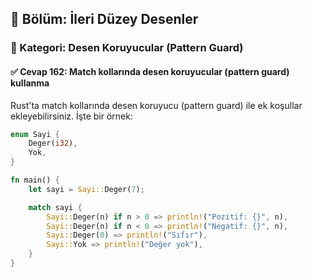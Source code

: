 ## 📘 Bölüm: İleri Düzey Desenler  
### 🔹 Kategori: Desen Koruyucular (Pattern Guard)  
#### ✅ Cevap 162: Match kollarında desen koruyucular (pattern guard) kullanma

Rust'ta match kollarında desen koruyucu (pattern guard) ile ek koşullar ekleyebilirsiniz. İşte bir örnek:

```rust
enum Sayi {
    Deger(i32),
    Yok,
}

fn main() {
    let sayi = Sayi::Deger(7);

    match sayi {
        Sayi::Deger(n) if n > 0 => println!("Pozitif: {}", n),
        Sayi::Deger(n) if n < 0 => println!("Negatif: {}", n),
        Sayi::Deger(0) => println!("Sıfır"),
        Sayi::Yok => println!("Değer yok"),
    }
}
```
